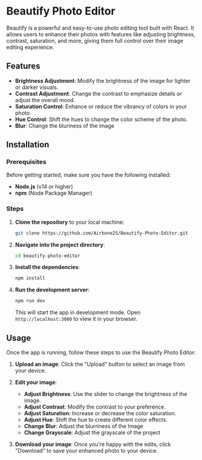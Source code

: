 # Beautify Photo Editor

Beautify is a powerful and easy-to-use photo editing tool built with React. It allows users to enhance their photos with features like adjusting brightness, contrast, saturation, and more, giving them full control over their image editing experience.

## Features

- **Brightness Adjustment**: Modify the brightness of the image for lighter or darker visuals.
- **Contrast Adjustment**: Change the contrast to emphasize details or adjust the overall mood.
- **Saturation Control**: Enhance or reduce the vibrancy of colors in your photo.
- **Hue Control**: Shift the hues to change the color scheme of the photo.
- **Blur**: Change the bluriness of the image

## Installation

### Prerequisites

Before getting started, make sure you have the following installed:
- **Node.js** (v14 or higher)
- **npm** (Node Package Manager)

### Steps

1. **Clone the repository** to your local machine:
    ```bash
    git clone https://github.com/Airbone25/Beautify-Photo-Editor.git
    ```

2. **Navigate into the project directory**:
    ```bash
    cd beautify-photo-editor
    ```

3. **Install the dependencies**:
    ```bash
    npm install
    ```

4. **Run the development server**:
    ```bash
    npm run dev
    ```

   This will start the app in development mode. Open `http://localhost:3000` to view it in your browser.

## Usage

Once the app is running, follow these steps to use the Beautify Photo Editor:

1. **Upload an image**: Click the "Upload" button to select an image from your device.

2. **Edit your image**:
    - **Adjust Brightness**: Use the slider to change the brightness of the image.
    - **Adjust Contrast**: Modify the contrast to your preference.
    - **Adjust Saturation**: Increase or decrease the color saturation.
    - **Adjust Hue**: Shift the hue to create different color effects.
    - **Change Blur**: Adjust the blurriness of the Image 
    - **Change Grayscale**: Adjust the grayscale of the project

4. **Download your image**: Once you're happy with the edits, click "Download" to save your enhanced photo to your device.

